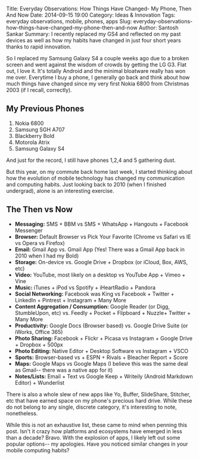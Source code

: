 Title: Everyday Observations: How Things Have Changed- My Phone, Then And Now
Date: 2014-09-15 19:00
Category: Ideas & Innovation
Tags: everyday observations, mobile, phones, apps
Slug: everyday-observations-how-things-have-changed-my-phone-then-and-now
Author: Santosh Sankar
Summary: I recently replaced my GS4 and reflected on my past devices as well as how my habits have changed in just four short years thanks to rapid innovation.

So I replaced my Samsung Galaxy S4 a couple weeks ago due to a broken screen and went against the wisdom of crowds by getting the LG G3. Flat out, I love it. It's totally Android and the minimal bloatware really has won me over. Everytime I buy a phone, I generally go back and think about how much things have changed since my very first Nokia 6800 from Christmas 2003 (if I recall, correctly). 

## My Previous Phones
1. Nokia 6800
2. Samsung SGH A707
3. Blackberry Bold
4. Motorola Atrix
5. Samsung Galaxy S4

And just for the record, I still have phones 1,2,4 and 5 gathering dust.

But this year, on my commute back home last week, I started thinking about how the evolution of mobile technology has changed my communication and computing habits. Just looking back to 2010 (when I finished undergrad), alone is an interesting exercise.

## The Then vs Now
* **Messaging:** SMS + BBM vs SMS + WhatsApp + Hangouts + Facebook Messenger
* **Browser:** Default Browser vs Pick Your Favorite (Chrome vs Safari vs IE vs Opera vs Firefox)
* **Email:** Gmail App vs. Gmail App (Yes! There was a Gmail App back in 2010 when I had my Bold)
* **Storage:** On-device vs. Google Drive + Dropbox (or iCloud, Box, AWS, etc)
* **Video:** YouTube, most likely on a desktop vs YouTube App + Vimeo + Vine
* **Music:** iTunes + iPod vs Spotify + iHeartRadio + Pandora
* **Social Networking:** Facebook was King vs Facebook + Twitter + LinkedIn + Pintrest + Instagram + Many More
* **Content Aggregation / Consumption:** Google Reader (or Digg, StumbleUpon, etc) vs. Feedly + Pocket + Flipboard + Nuzzle+ Twitter + Many More
* **Productivity:** Google Docs (Browser based) vs. Google Drive Suite (or iWorks, Office 365)
* **Photo Sharing:** Facebook + Flickr + Picasa vs Instagram + Google Drive + Dropbox + 500px
* **Photo Editing:** Native Editor + Desktop Software vs Instagram + VSCO
* **Sports:** Browser-based vs + ESPN + Rivals + Bleacher Report + Score
* **Maps:** Google Maps vs Google Maps (I believe this was the same deal as Gmail-- there was a native app for it)
* **Notes/Lists:** Email + Text vs Google Keep + Writeily (Android Markdown Editor) + Wunderlist

There is also a whole slew of new apps like Yo, Buffer, SlideShare, Stitcher, etc that have earned space on my phone's precious hard drive. While these do not belong to any single, discrete category, it's interesting to note, nonetheless.

While this is not an exhaustive list, these came to mind when penning this post. Isn't it crazy how platforms and ecosystems have emerged in less than a decade? Bravo. With the explosion of apps, I likely left out some popular options-- my apologies. Have you noticed similar changes in your mobile computing habits?
